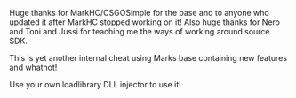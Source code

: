 Huge thanks for MarkHC/CSGOSimple for the base and to anyone who updated it after MarkHC stopped working on it! Also huge thanks for Nero and Toni and Jussi for teaching me the ways of working around source SDK.

This is yet another internal cheat using Marks base containing new features and whatnot!

Use your own loadlibrary DLL injector to use it!
